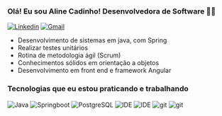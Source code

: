 ### Olá! Eu sou Aline Cadinho! Desenvolvedora de Software 👩‍🦱

[![Linkedin](https://img.shields.io/badge/LinkedIn-0077B5?style=for-the-badge&logo=linkedin&logoColor=white)](https://www.linkedin.com/in/aline-cadinho/)
[![Gmail](https://img.shields.io/badge/Gmail-D14836?style=for-the-badge&logo=gmail&logoColor=white)](cadinhoaline@gmail.com)

- Desenvolvimento de sistemas em java, com Spring
- Realizar testes unitários 
- Rotina de metodologia ágil (Scrum)
- Conhecimentos sólidos em orientação a objetos
- Desenvolvimento em front end e framework Angular
  
### Tecnologias que eu estou praticando e trabalhando

<div>
<img align="center" alt="Java" src="https://img.shields.io/badge/Java-ED8B00?style=for-the-badge&logo=openjdk&logoColor=white" />
<img align="center" alt="Springboot" src="https://img.shields.io/badge/Spring-6DB33F?style=for-the-badge&logo=spring&logoColor=white" />
<img align="center" alt="PostgreSQL" src="https://img.shields.io/badge/PostgreSQL-316192?style=for-the-badge&logo=postgresql&logoColor=white" />
<img align="center" alt="IDE" src="https://img.shields.io/badge/HTML-239120?style=for-the-badge&logo=html5&logoColor=white" />
<img align="center" alt="IDE" src="https://img.shields.io/badge/CSS-239120?&style=for-the-badge&logo=css3&logoColor=white" />
<img align="center" alt="git" src="https://img.shields.io/badge/GIT-E44C30?style=for-the-badge&logo=git&logoColor=white" />
<img align="center" alt="git" src="https://img.shields.io/badge/Angular-DD0031?style=for-the-badge&logo=angular&logoColor=white" />
</div>

